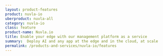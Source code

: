 ```yaml
---
layout: product-features
product: nuvla-io
uberproduct: nuvla-all
category: nuvla-io
class: feature
product-name: Nuvla.io
title: Enable your edge with our management platform as a service
summary:  Deploy AI and any app at the edge and in the cloud, at scale.
permalink: /products-and-services/nuvla-io/features
---
```

